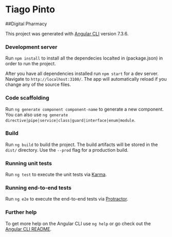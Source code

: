 # Tiago Pinto

##Digital Pharmacy

This project was generated with [Angular CLI](https://github.com/angular/angular-cli) version 7.3.6.

### Development server

Run `npm install` to install all the dependecies localted in (package.json) in order to run the project.

After you have all dependencies installed run `npm start` for a dev server. Navigate to `http://localhost:3100/`. The app will automatically reload if you change any of the source files.

### Code scaffolding

Run `ng generate component component-name` to generate a new component. You can also use `ng generate directive|pipe|service|class|guard|interface|enum|module`.

### Build

Run `ng build` to build the project. The build artifacts will be stored in the `dist/` directory. Use the `--prod` flag for a production build.

### Running unit tests

Run `ng test` to execute the unit tests via [Karma](https://karma-runner.github.io).

### Running end-to-end tests

Run `ng e2e` to execute the end-to-end tests via [Protractor](http://www.protractortest.org/).

### Further help

To get more help on the Angular CLI use `ng help` or go check out the [Angular CLI README](https://github.com/angular/angular-cli/blob/master/README.md).
